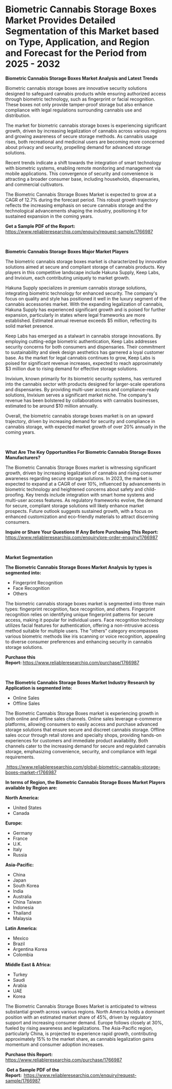 <p><h1>Biometric Cannabis Storage Boxes Market Provides Detailed Segmentation of this Market based on Type, Application, and Region and Forecast for the Period from 2025 - 2032</h1></p><p><strong>Biometric Cannabis Storage Boxes Market Analysis and Latest Trends</strong></p>
<p><p>Biometric cannabis storage boxes are innovative security solutions designed to safeguard cannabis products while ensuring authorized access through biometric technology, such as fingerprint or facial recognition. These boxes not only provide tamper-proof storage but also enhance compliance with legal regulations surrounding cannabis use and distribution. </p><p>The market for biometric cannabis storage boxes is experiencing significant growth, driven by increasing legalization of cannabis across various regions and growing awareness of secure storage methods. As cannabis usage rises, both recreational and medicinal users are becoming more concerned about privacy and security, propelling demand for advanced storage solutions. </p><p>Recent trends indicate a shift towards the integration of smart technology with biometric systems, enabling remote monitoring and management via mobile applications. This convergence of security and convenience is attracting a broader consumer base, including households, dispensaries, and commercial cultivators. </p><p>The Biometric Cannabis Storage Boxes Market is expected to grow at a CAGR of 12.7% during the forecast period. This robust growth trajectory reflects the increasing emphasis on secure cannabis storage and the technological advancements shaping the industry, positioning it for sustained expansion in the coming years.</p></p>
<p><strong>Get a Sample PDF of the Report:&nbsp;</strong> <a href="https://www.reliableresearchiq.com/enquiry/request-sample/1766987?utm_campaign=3562&utm_medium=2&utm_source=Github&utm_content=ia&utm_term=19042025&utm_id=biometric-cannabis-storage-boxes">https://www.reliableresearchiq.com/enquiry/request-sample/1766987</a></p>
<p>&nbsp;</p>
<p><strong>Biometric Cannabis Storage Boxes Major Market Players</strong></p>
<p><p>The biometric cannabis storage boxes market is characterized by innovative solutions aimed at secure and compliant storage of cannabis products. Key players in this competitive landscape include Hakuna Supply, Keep Labs, and Invixium, each contributing uniquely to market growth.</p><p>Hakuna Supply specializes in premium cannabis storage solutions, integrating biometric technology for enhanced security. The company's focus on quality and style has positioned it well in the luxury segment of the cannabis accessories market. With the expanding legalization of cannabis, Hakuna Supply has experienced significant growth and is poised for further expansion, particularly in states where legal frameworks are more established. Estimated annual revenue exceeds $5 million, reflecting its solid market presence.</p><p>Keep Labs has emerged as a stalwart in cannabis storage innovations. By employing cutting-edge biometric authentication, Keep Labs addresses security concerns for both consumers and dispensaries. Their commitment to sustainability and sleek design aesthetics has garnered a loyal customer base. As the market for legal cannabis continues to grow, Keep Labs is poised for significant revenue increases, expected to reach approximately $3 million due to rising demand for effective storage solutions.</p><p>Invixium, known primarily for its biometric security systems, has ventured into the cannabis sector with products designed for larger-scale operations and dispensaries. By providing multi-user access and compliance-ready solutions, Invixium serves a significant market niche. The company's revenue has been bolstered by collaborations with cannabis businesses, estimated to be around $10 million annually. </p><p>Overall, the biometric cannabis storage boxes market is on an upward trajectory, driven by increasing demand for security and compliance in cannabis storage, with expected market growth of over 20% annually in the coming years.</p></p>
<p>&nbsp;</p>
<p><strong>What Are The Key Opportunities For Biometric Cannabis Storage Boxes Manufacturers?</strong></p>
<p><p>The Biometric Cannabis Storage Boxes market is witnessing significant growth, driven by increasing legalization of cannabis and rising consumer awareness regarding secure storage solutions. In 2023, the market is expected to expand at a CAGR of over 10%, influenced by advancements in biometric technology and heightened concerns about safety and child-proofing. Key trends include integration with smart home systems and multi-user access features. As regulatory frameworks evolve, the demand for secure, compliant storage solutions will likely enhance market prospects. Future outlook suggests sustained growth, with a focus on enhanced customization and eco-friendly materials to attract discerning consumers.</p></p>
<p><strong>Inquire or Share Your Questions If Any Before Purchasing This Report:</strong> <a href="https://www.reliableresearchiq.com/enquiry/pre-order-enquiry/1766987?utm_campaign=3562&utm_medium=2&utm_source=Github&utm_content=ia&utm_term=19042025&utm_id=biometric-cannabis-storage-boxes">https://www.reliableresearchiq.com/enquiry/pre-order-enquiry/1766987</a></p>
<p>&nbsp;</p>
<p><strong>Market Segmentation</strong></p>
<p><strong>The Biometric Cannabis Storage Boxes Market Analysis by types is segmented into:</strong></p>
<p><ul><li>Fingerprint Recognition</li><li>Face Recognition</li><li>Others</li></ul></p>
<p><p>The biometric cannabis storage boxes market is segmented into three main types: fingerprint recognition, face recognition, and others. Fingerprint recognition relies on identifying unique fingerprint patterns for secure access, making it popular for individual users. Face recognition technology utilizes facial features for authentication, offering a non-intrusive access method suitable for multiple users. The "others" category encompasses various biometric methods like iris scanning or voice recognition, appealing to diverse consumer preferences and enhancing security in cannabis storage solutions.</p></p>
<p><strong>Purchase this Report:&nbsp;</strong><a href="https://www.reliableresearchiq.com/purchase/1766987?utm_campaign=3562&utm_medium=2&utm_source=Github&utm_content=ia&utm_term=19042025&utm_id=biometric-cannabis-storage-boxes">https://www.reliableresearchiq.com/purchase/1766987</a></p>
<p>&nbsp;</p>
<p><strong>The Biometric Cannabis Storage Boxes Market Industry Research by Application is segmented into:</strong></p>
<p><ul><li>Online Sales</li><li>Offline Sales</li></ul></p>
<p><p>The Biometric Cannabis Storage Boxes market is experiencing growth in both online and offline sales channels. Online sales leverage e-commerce platforms, allowing consumers to easily access and purchase advanced storage solutions that ensure secure and discreet cannabis storage. Offline sales occur through retail stores and specialty shops, providing hands-on experiences for customers and immediate product availability. Both channels cater to the increasing demand for secure and regulated cannabis storage, emphasizing convenience, security, and compliance with legal requirements.</p></p>
<p><a href="https://www.reliableresearchiq.com/global-biometric-cannabis-storage-boxes-market-r1766987?utm_campaign=3562&utm_medium=2&utm_source=Github&utm_content=ia&utm_term=19042025&utm_id=biometric-cannabis-storage-boxes">&nbsp;https://www.reliableresearchiq.com/global-biometric-cannabis-storage-boxes-market-r1766987</a></p>
<p><strong>In terms of Region, the Biometric Cannabis Storage Boxes Market Players available by Region are:</strong></p>
<p>
    <p> <strong> North America: </strong>
        <ul>
            <li>United States</li>
            <li>Canada</li>
        </ul>
        </p> 
    <p> <strong> Europe: </strong>
        <ul>
            <li>Germany</li>
            <li>France</li>
            <li>U.K.</li>
            <li>Italy</li>
            <li>Russia</li>
        </ul>
        </p> 
    <p> <strong> Asia-Pacific: </strong>
        <ul>
            <li>China</li>
            <li>Japan</li>
            <li>South Korea</li>
            <li>India</li>
            <li>Australia</li>
            <li>China Taiwan</li>
            <li>Indonesia</li>
            <li>Thailand</li>
            <li>Malaysia</li>
        </ul>
        </p> 
    <p> <strong> Latin America: </strong>
        <ul>
            <li>Mexico</li>
            <li>Brazil</li>
            <li>Argentina Korea</li>
            <li>Colombia</li>
        </ul>
        </p> 
    <p> <strong> Middle East & Africa: </strong>
        <ul>
            <li>Turkey</li>
            <li>Saudi</li>
            <li>Arabia</li>
            <li>UAE</li>
            <li>Korea</li>
        </ul>
    </p>
    </p>
<p><p>The Biometric Cannabis Storage Boxes Market is anticipated to witness substantial growth across various regions. North America holds a dominant position with an estimated market share of 45%, driven by regulatory support and increasing consumer demand. Europe follows closely at 30%, fueled by rising awareness and legalizations. The Asia-Pacific region, particularly China, is projected to experience rapid growth, contributing approximately 15% to the market share, as cannabis legalization gains momentum and consumer adoption increases.</p></p>
<p><strong>Purchase this Report: </strong><a href="https://www.reliableresearchiq.com/purchase/1766987?utm_campaign=3562&utm_medium=2&utm_source=Github&utm_content=ia&utm_term=19042025&utm_id=biometric-cannabis-storage-boxes">https://www.reliableresearchiq.com/purchase/1766987</a></p>
<p>&nbsp;<strong>Get a Sample PDF of the Report:&nbsp;&nbsp;</strong><a href="https://www.reliableresearchiq.com/enquiry/request-sample/1766987?utm_campaign=3562&utm_medium=2&utm_source=Github&utm_content=ia&utm_term=19042025&utm_id=biometric-cannabis-storage-boxes">https://www.reliableresearchiq.com/enquiry/request-sample/1766987</a></p>
<p><strong></strong></p>
<p><p></p><p></p><p></p></p>
